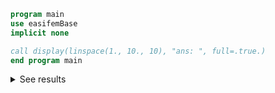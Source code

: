 ```fortran
program main
use easifemBase
implicit none

call display(linspace(1., 10., 10), "ans: ", full=.true.)
end program main
```

<details>
<summary>See results</summary>
<div>

```txt title="results"
 ans:  
-------
 1.0000
 2.0000
 3.0000
 4.0000
 5.0000
 6.0000
 7.0000
 8.0000
 9.0000
10.0000
```

</div>
</details>
